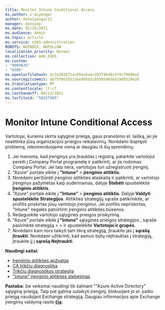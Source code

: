 ```yaml
---
title: Monitor Intune Conditional Access
ms.author: v-aiyengar
author: AshaIyengar21
manager: dansimp
ms.date: 02/25/2021
ms.audience: Admin
ms.topic: article
ms.service: o365-administration
ROBOTS: NOINDEX, NOFOLLOW
localization_priority: Normal
ms.collection: Adm_O365
ms.custom:
- "9004636"
- "8386"
ms.openlocfilehash: 2c3a382671ac95ecbaec1b374bd8c474cf9690a2
ms.sourcegitcommit: ab75f66355116e995b3cb5505465b31989339e28
ms.translationtype: MT
ms.contentlocale: lt-LT
ms.lasthandoff: 08/13/2021
ms.locfileid: "58327565"
---
```

# <a name="monitor-intune-conditional-access"></a>Monitor Intune Conditional Access

Vartotojai, kuriems skirta sąlyginė prieiga, gaus pranešimo el. laišką, jei jie neatitinka jūsų organizacijos prieigos reikalavimų. Norėdami išspręsti problemą, rekomenduojame vieną ar daugiau iš šių sprendimų:

1. Jei manoma, kad įrenginys yra įtrauktas į registrą, patarkite vartotojui pereiti į Company Portal programėlę ir patikrinti, ar jis rodomas Company Portal. Jei taip nėra, vartotojas turi užregistruoti įrenginį.
1. "Azure" portale eikite į **"Intune"**  >  **įrenginio atitiktis**. 
1. Norėdami peržiūrėti įrenginio atitikties ataskaitą ir patikrinti, ar vartotojo įrenginys pažymėtas kaip suderinamas, dalyje **Stebėti** spustelėkite **Įrenginio atitiktis**.
1. "Azure" portale eikite į **"Intune"**  >  **įrenginio atitiktis**. Dalyje **Valdyti spustelėkite** **Strategijos**. Atitikties strategijų sąraše patikrinkite, ar profilis priskirtas jūsų vartotojo įrenginiui. Jei profilis nepriskirtas, "Intune" negalės patvirtinti įrenginio atitikties būsenos.
1. Redaguokite vartotojo sąlyginės prieigos priskyrimą.
1. "Azure" portale eikite **į "Intune"** sąlyginės prieigos strategijos , sąraše pasirinkite strategiją  >    >  ir spustelėkite **Vartotojai ir grupės**.
1. Norėdami kam nors taikyti tam tikrą strategiją, įtraukite jas į **sąrašą Įtraukti**. Norėdami užtikrinti, kad asmuo būtų neįtrauktas į strategiją, įtraukite jį į **sąrašą Neįtraukti**.

**Naudingi saitai:**

- [Įrenginio atitikties apžvalga](https://docs.microsoft.com/intune/device-compliance-get-started)
- [CA trikčių diagnostika](https://docs.microsoft.com/intune/troubleshoot-conditional-access)
- [Trikčių diagnostikos strategija](https://docs.microsoft.com/intune/troubleshoot-policies-in-microsoft-intune)
- ["Intune" įrenginio atitikties stebėjimas](https://docs.microsoft.com/intune/compliance-policy-monitor)

**Pastaba:** šie veiksmai naudingi tik šalinant ""Azure Active Directory" sąlyginę prieigą. Taip pat galima sulaikyti įrenginį, blokuojant jo el. pašto prieigą naudojant Exchange strategiją. Daugiau informacijos apie Exchange įrenginių valdymą rasite [**čia**](https://docs.microsoft.com/previous-versions/office/exchange-server-2010/ff959225(v=exchg.141)).
